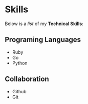 # Skills

Below is a _list_ of my **Technical Skills**:

## Programing Languages
- Ruby
- Go
- Python

## Collaboration
- Github
- Git
